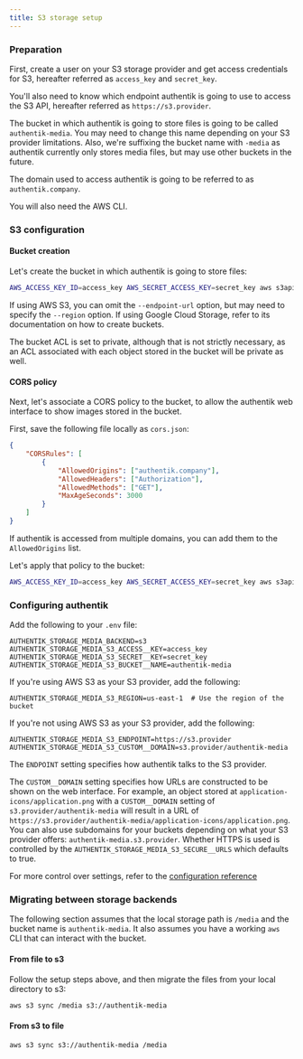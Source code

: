 ```yaml
---
title: S3 storage setup
---
```


### Preparation

First, create a user on your S3 storage provider and get access credentials for S3, hereafter referred as `access_key` and `secret_key`.

You'll also need to know which endpoint authentik is going to use to access the S3 API, hereafter referred as `https://s3.provider`.

The bucket in which authentik is going to store files is going to be called `authentik-media`. You may need to change this name depending on your S3 provider limitations. Also, we're suffixing the bucket name with `-media` as authentik currently only stores media files, but may use other buckets in the future.

The domain used to access authentik is going to be referred to as `authentik.company`.

You will also need the AWS CLI.

### S3 configuration

#### Bucket creation

Let's create the bucket in which authentik is going to store files:

```bash
AWS_ACCESS_KEY_ID=access_key AWS_SECRET_ACCESS_KEY=secret_key aws s3api --endpoint-url=https://s3.provider create-bucket --bucket=authentik-media --acl=private
```

If using AWS S3, you can omit the `--endpoint-url` option, but may need to specify the `--region` option. If using Google Cloud Storage, refer to its documentation on how to create buckets.

The bucket ACL is set to private, although that is not strictly necessary, as an ACL associated with each object stored in the bucket will be private as well.

#### CORS policy

Next, let's associate a CORS policy to the bucket, to allow the authentik web interface to show images stored in the bucket.

First, save the following file locally as `cors.json`:

```json
{
    "CORSRules": [
        {
            "AllowedOrigins": ["authentik.company"],
            "AllowedHeaders": ["Authorization"],
            "AllowedMethods": ["GET"],
            "MaxAgeSeconds": 3000
        }
    ]
}
```

If authentik is accessed from multiple domains, you can add them to the `AllowedOrigins` list.

Let's apply that policy to the bucket:

```bash
AWS_ACCESS_KEY_ID=access_key AWS_SECRET_ACCESS_KEY=secret_key aws s3api --endpoint-url=https://s3.provider put-bucket-cors --bucket=authentik-media --cors-configuration=file://cors.json
```

### Configuring authentik

Add the following to your `.env` file:

```env
AUTHENTIK_STORAGE_MEDIA_BACKEND=s3
AUTHENTIK_STORAGE_MEDIA_S3_ACCESS__KEY=access_key
AUTHENTIK_STORAGE_MEDIA_S3_SECRET__KEY=secret_key
AUTHENTIK_STORAGE_MEDIA_S3_BUCKET__NAME=authentik-media
```

If you're using AWS S3 as your S3 provider, add the following:

```env
AUTHENTIK_STORAGE_MEDIA_S3_REGION=us-east-1  # Use the region of the bucket
```

If you're not using AWS S3 as your S3 provider, add the following:

```env
AUTHENTIK_STORAGE_MEDIA_S3_ENDPOINT=https://s3.provider
AUTHENTIK_STORAGE_MEDIA_S3_CUSTOM__DOMAIN=s3.provider/authentik-media
```

The `ENDPOINT` setting specifies how authentik talks to the S3 provider.

The `CUSTOM__DOMAIN` setting specifies how URLs are constructed to be shown on the web interface. For example, an object stored at `application-icons/application.png` with a `CUSTOM__DOMAIN` setting of `s3.provider/authentik-media` will result in a URL of `https://s3.provider/authentik-media/application-icons/application.png`. You can also use subdomains for your buckets depending on what your S3 provider offers: `authentik-media.s3.provider`. Whether HTTPS is used is controlled by the `AUTHENTIK_STORAGE_MEDIA_S3_SECURE__URLS` which defaults to true.

For more control over settings, refer to the [configuration reference](./configuration.mdx#media-storage-settings)

### Migrating between storage backends

The following section assumes that the local storage path is `/media` and the bucket name is `authentik-media`. It also assumes you have a working `aws` CLI that can interact with the bucket.

#### From file to s3

Follow the setup steps above, and then migrate the files from your local directory to s3:

```bash
aws s3 sync /media s3://authentik-media
```

#### From s3 to file

```bash
aws s3 sync s3://authentik-media /media
```
